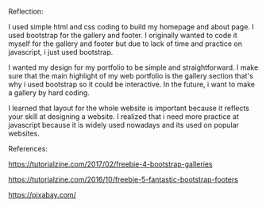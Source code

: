 Reflection:

I used simple html and css coding to build my homepage and about page. I used bootstrap for the gallery and footer.
I originally wanted to code it myself for the gallery and footer but due to lack of time and practice on javascript,
i just used bootstrap. 

I wanted my design for my portfolio to be simple and straightforward. I make sure that the main highlight of my web portfolio
is the gallery section that's why i used bootstrap so it could be interactive. In the future, i want to make a gallery by hard coding.

I learned that layout for the whole website is important because it reflects your skill at designing a website. I realized that 
i need more practice at javascript because it is widely used nowadays and its used on popular websites.

References:

https://tutorialzine.com/2017/02/freebie-4-bootstrap-galleries

https://tutorialzine.com/2016/10/freebie-5-fantastic-bootstrap-footers

https://pixabay.com/